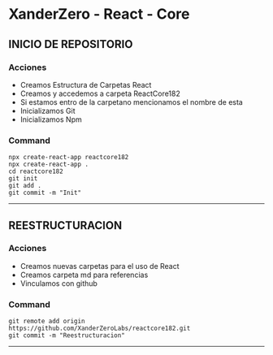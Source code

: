 # XanderZero - React - Core

## INICIO DE REPOSITORIO

<!-- Acciones -->

### Acciones

- Creamos Estructura de Carpetas React
- Creamos y accedemos a carpeta ReactCore182
- Si estamos entro de la carpetano mencionamos el nombre de esta
- Inicializamos Git
- Inicializamos Npm

<!-- Acciones -->

<!-- Command -->

### Command

```
npx create-react-app reactcore182 
npx create-react-app . 
cd reactcore182
git init
git add .
git commit -m "Init"
```

<!-- Command -->

---

## REESTRUCTURACION

<!-- Acciones -->

### Acciones

- Creamos nuevas carpetas para el uso de React
- Creamos carpeta md para referencias
- Vinculamos con github

<!-- Acciones -->

<!-- Command -->

### Command

```
git remote add origin https://github.com/XanderZeroLabs/reactcore182.git
git commit -m "Reestructuracion"
```

<!-- Command -->

---

